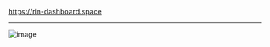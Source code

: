 
https://rin-dashboard.space

------
![image](https://github.com/user-attachments/assets/08850f6c-4a26-411f-87a1-ceabe7b4ed4e)
